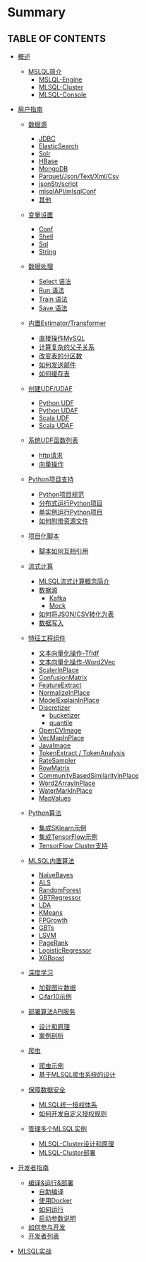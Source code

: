 # Summary

## TABLE OF CONTENTS

* [概述]()
    * [MSLQL简介](getting_started/README.md)
         * [MSLQL-Engine](getting_started/mlsql-engine.md)
         * [MLSQL-Cluster](getting_started/mlsql-cluster.md)
         * [MLSQL-Console](getting_started/mlsql-console.md)

* [用户指南]()
    * [数据源]()
        * [JDBC]()
        * [ElasticSearch]()
        * [Solr]()
        * [HBase]()
        * [MongoDB]()
        * [Parquet/Json/Text/Xml/Csv]()
        * [jsonStr/script]()
        * [mlsqlAPI/mlsqlConf]()
        * [其他]()

    * [变量设置]()
        * [Conf]()
        * [Shell]()
        * [Sql]()
        * [String]()
    
    * [数据处理]()
        * [Select 语法]()
        * [Run 语法]()
        * [Train 语法]()
        * [Save 语法]()
    * [内置Estimator/Transformer]()
        * [直接操作MySQL]()
        * [计算复杂的父子关系]()
        * [改变表的分区数]()
        * [如何发送邮件]()
        * [如何缓存表]()
    
    * [创建UDF/UDAF]()
        * [Python UDF]()
        * [Python UDAF]()
        * [Scala UDF]()
        * [Scala UDAF]()
    
    * [系统UDF函数列表]()
        * [http请求]()
        * [向量操作]()
    
    * [Python项目支持]()
        * [Python项目规范]()
        * [分布式运行Python项目]()
        * [单实例运行Python项目]()
        * [如何附带资源文件]()
    
    * [项目化脚本]()
        * [脚本如何互相引用]()
    
    
    * [流式计算]()
        * [MLSQL流式计算概念简介]()
        * [数据源]()
           * [Kafka]()
           * [Mock]()
        * [如何将JSON/CSV转化为表]()
        * [数据写入]()
    
    * [特征工程组件]()
    
      * [文本向量化操作-TfIdf]()
      * [文本向量化操作-Word2Vec]()
      * [ScalerInPlace]()
      * [ConfusionMatrix]()
      * [FeatureExtract]()
      * [NormalizeInPlace]()
      * [ModelExplainInPlace]()
      * [Discretizer]()
        * [bucketizer]()
        * [quantile]()
      * [OpenCVImage]()
      * [VecMapInPlace]()
      * [JavaImage]()
      * [TokenExtract / TokenAnalysis]()
      * [RateSampler]()
      * [RowMatrix]()
      * [CommunityBasedSimilarityInPlace]()
      * [Word2ArrayInPlace]()
      * [WaterMarkInPlace]()
      * [MapValues]()
    
    
    * [Python算法]()
        * [集成SKlearn示例]()
        * [集成TensorFlow示例]()
        * [TensorFlow Cluster支持]()
    
    * [MLSQL内置算法]()
        * [NaiveBayes]()
        * [ALS]()
        * [RandomForest]()
        * [GBTRegressor]()
        * [LDA]()
        * [KMeans]()
        * [FPGrowth]()
        * [GBTs]()
        * [LSVM]()
        * [PageRank]()
        * [LogisticRegressor]()
        * [XGBoost]()
    
    * [深度学习]()
        * [加载图片数据]()
        * [Cifar10示例]()
    
    * [部署算法API服务]()
        * [设计和原理]()
        * [案例剖析]()
    
    * [爬虫]()
        * [爬虫示例]()
        * [基于MLSQL爬虫系统的设计]()
    
    * [保障数据安全]()
        * [MLSQL统一授权体系]()
        * [如何开发自定义授权规则]()
    
    * [管理多个MLSQL实例]()
        * [MLSQL-Cluster设计和原理]()
        * [MLSQL-Cluster部署]()

* [开发者指南]()
    * [编译&运行&部署](installation/README.md)
        * [自助编译](installation/compile.md)
        * [使用Docker](installation/docker.md)
        * [如何运行](installation/run.md)
        * [启动参数说明](installation/startup-configuration.md)
    * [如何参与开发]()
    * [开发者列表]()

* [MLSQL实战]()
